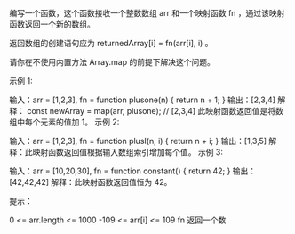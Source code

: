 编写一个函数，这个函数接收一个整数数组 arr 和一个映射函数 fn ，通过该映射函数返回一个新的数组。

返回数组的创建语句应为 returnedArray[i] = fn(arr[i], i) 。

请你在不使用内置方法 Array.map 的前提下解决这个问题。

示例 1:

输入：arr = [1,2,3], fn = function plusone(n) { return n + 1; }
输出：[2,3,4]
解释：
const newArray = map(arr, plusone); // [2,3,4]
此映射函数返回值是将数组中每个元素的值加 1。
示例 2:

输入：arr = [1,2,3], fn = function plusI(n, i) { return n + i; }
输出：[1,3,5]
解释：此映射函数返回值根据输入数组索引增加每个值。
示例 3:

输入：arr = [10,20,30], fn = function constant() { return 42; }
输出：[42,42,42]
解释：此映射函数返回值恒为 42。

提示：

0 <= arr.length <= 1000
-109 <= arr[i] <= 109
fn 返回一个数
